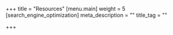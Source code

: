+++
title = "Resources"
[menu.main]
weight = 5
[search_engine_optimization]
meta_description = ""
title_tag = ""

+++
